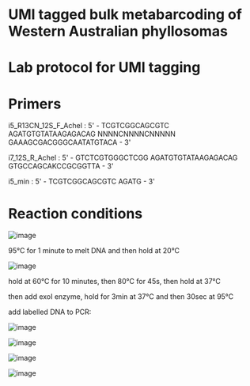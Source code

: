 # UMI tagged bulk metabarcoding of Western Australian phyllosomas

# Lab protocol for UMI tagging

# Primers

i5_R13CN_12S_F_Achel :  5' - TCGTCGGCAGCGTC AGATGTGTATAAGAGACAG NNNNCNNNNCNNNNN GAAAGCGACGGGCAATATGTACA - 3'

i7_12S_R_Achel :        5' - GTCTCGTGGGCTCGG AGATGTGTATAAGAGACAG GTGCCAGCAKCCGCGGTTA - 3'

i5_min :                5' - TCGTCGGCAGCGTC AGATG - 3'

# Reaction conditions
     
![image](https://github.com/user-attachments/assets/14258eb9-da21-48d1-98ca-beb7b434b74d)

95°C for 1 minute to melt DNA and then hold at 20°C
     
![image](https://github.com/user-attachments/assets/b814dcb2-1133-4a28-9727-0a5a0543240f)

hold at 60°C for 10 minutes, then 80°C for 45s, then hold at 37°C

then add exoI enzyme, hold for 3min at 37°C and then 30sec at 95°C

add labelled DNA to PCR:

![image](https://github.com/user-attachments/assets/4cf3e6bd-5544-4b78-a97a-0cd269b12415)



![image](https://github.com/user-attachments/assets/3ffb8a70-91e6-4a70-a913-1e9156c2e3b5)

     
![image](https://github.com/user-attachments/assets/273181ad-e8fb-422d-9b28-aa369ba9cbfc)


![image](https://github.com/user-attachments/assets/0d76ce4c-8370-4960-8b74-1be8d26d4c17)
